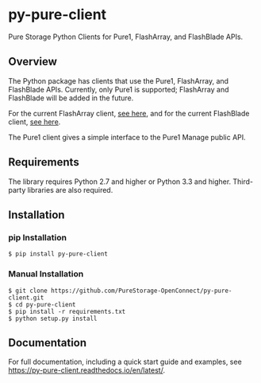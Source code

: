 # py-pure-client
Pure Storage Python Clients for Pure1, FlashArray, and FlashBlade APIs.

## Overview

The Python package has clients that use the Pure1, FlashArray, and FlashBlade APIs. Currently, only Pure1 is supported; FlashArray and FlashBlade will be added in the future.

For the current FlashArray client, [see here](https://github.com/PureStorage-OpenConnect/rest-client), and for the current FlashBlade client, [see here](https://github.com/purestorage/purity_fb_python_client).

The Pure1 client gives a simple interface to the Pure1 Manage public API.

## Requirements
The library requires Python 2.7 and higher or Python 3.3 and higher. Third-party libraries are also required.

## Installation

### pip Installation
```
$ pip install py-pure-client
```

### Manual Installation
```
$ git clone https://github.com/PureStorage-OpenConnect/py-pure-client.git
$ cd py-pure-client
$ pip install -r requirements.txt
$ python setup.py install
```

## Documentation
For full documentation, including a quick start guide and examples, see https://py-pure-client.readthedocs.io/en/latest/.
